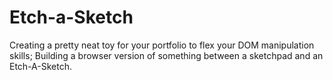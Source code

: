 # Etch-a-Sketch
Creating a pretty neat toy for your portfolio to flex your DOM manipulation skills;
Building a browser version of something between a sketchpad and an Etch-A-Sketch.

